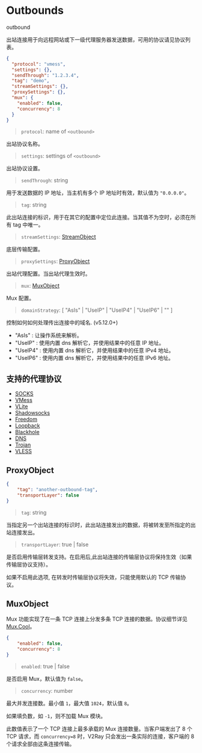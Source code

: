 # Outbounds
outbound

出站连接用于向远程网站或下一级代理服务器发送数据，可用的协议请见协议列表。

```json
{
  "protocol": "vmess",
  "settings": {},
  "sendThrough": "1.2.3.4",
  "tag": "demo",
  "streamSettings": {},
  "proxySettings": {},
  "mux": {
    "enabled": false,
    "concurrency": 8
  }
}
```

> `protocol`: name of `<outbound>`

出站协议名称。

> `settings`: settings of `<outbound>`

出站协议设置。

> `sendThrough`: string

用于发送数据的 IP 地址，当主机有多个 IP 地址时有效，默认值为 `"0.0.0.0"`。

> `tag`: string

此出站连接的标识，用于在其它的配置中定位此连接。当其值不为空时，必须在所有 tag 中唯一。

> `streamSettings`: [StreamObject](stream.md)

底层传输配置。

> `proxySettings`: [ProxyObject](#ProxyObject)

出站代理配置。当出站代理生效时。

> `mux`: [MuxObject](#MuxObject)

Mux 配置。


> `domainStrategy`: [ "AsIs" | "UseIP" | "UseIP4" | "UseIP6" | "" ]

控制如何如何处理传出连接中的域名. (v5.12.0+)

- "AsIs" : 让操作系统来解析。
- "UseIP" : 使用内置 dns 解析它，并使用结果中的任意 IP 地址。
- "UseIP4" : 使用内置 dns 解析它，并使用结果中的任意 IPv4 地址。
- "UseIP6" : 使用内置 dns 解析它，并使用结果中的任意 IPv6 地址。

## 支持的代理协议

* [SOCKS](proxy/socks.md)
* [VMess](proxy/vmess.md)
* [VLite](proxy/vlite.md)
* [Shadowsocks](proxy/shadowsocks.md)
* [Freedom](proxy/freedom.md)
* [Loopback](proxy/loopback.md)
* [Blackhole](proxy/blackhole.md)
* [DNS](proxy/dns.md)
* [Trojan](proxy/trojan.md)
* [VLESS](proxy/vless.md)

## ProxyObject

```json
{
    "tag": "another-outbound-tag",
    "transportLayer": false
}
```

> `tag`: string

当指定另一个出站连接的标识时，此出站连接发出的数据，将被转发至所指定的出站连接发出。

> `transportLayer`: true | false

是否启用传输层转发支持。在启用后,此出站连接的传输层协议将保持生效（如果传输层协议支持）。

如果不启用此选项, 在转发时传输层协议将失效，只能使用默认的 TCP 传输协议。

## MuxObject

Mux 功能实现了在一条 TCP 连接上分发多条 TCP 连接的数据。协议细节详见 [Mux.Cool](../../developer/protocols/muxcool.md)。

```json
{
    "enabled": false,
    "concurrency": 8
}
```

> `enabled`: true | false

是否启用 Mux，默认值为 `false`。

> `concurrency`: number

最大并发连接数。最小值 `1`，最大值 `1024`，默认值 `8`。

如果填负数，如 `-1`，则不加载 Mux 模块。

此数值表示了一个 TCP 连接上最多承载的 Mux 连接数量。当客户端发出了 8 个 TCP 请求，而 `concurrency=8` 时，V2Ray 只会发出一条实际的连接，客户端的 8 个请求全部由这条连接传输。
